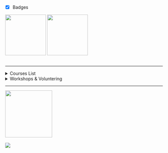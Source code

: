 - [x] Badges
<div align="left"> 
  <img height="130px" width="130px" src="https://i.imgur.com/cyYAs3J.png" >
  <img height="130px" width="130px" src="https://i.imgur.com/3k0uvI4.png" >
  <br><br>
</div>

----
<!--START_SECTION:table-->
<details>
<summary>Courses List</summary>


| Course | Place | Hours |
| :---: | :---: | :---: |
| Formação Java | São Paulo | 66 Hr |
| SQL com MySQL: manipule e consulte dados | São Paulo | 12 Hr |
| Tecnico em Informatica | São Paulo | 1200 Hr |
| Business Agility | São Paulo | 27 Hr |
  
</details>
<details>
<summary>Workshops & Voluntering</summary>


| Role | Topic | Place | Year |
| :---: | :---: | :---: | :---: |
| Software developer | development of frontend and backend tasks | São Paulo | 2022-2023 |

    
</details>


------
<div>
  <img height="150em" src="https://github-readme-stats.vercel.app/api?username=eoqthiago&show_icons=true&theme=radical"/>
  
</div>
  </br>
  
<div align="" >
<img src="https://github-profile-trophy.vercel.app/?username=eoqthiago&row=1&column=6&theme=radical&margin-w=15&margin-h=15"/>
 </div>


